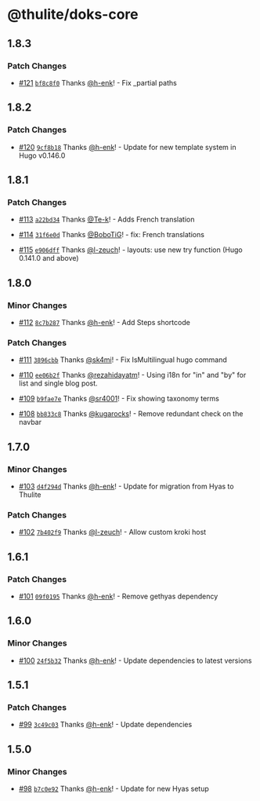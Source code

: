 # @thulite/doks-core

## 1.8.3

### Patch Changes

- [#121](https://github.com/thuliteio/doks-core/pull/121) [`bf8c8f0`](https://github.com/thuliteio/doks-core/commit/bf8c8f0fc6c0006d2410d3b53c9136f0f49a5e11) Thanks [@h-enk](https://github.com/h-enk)! - Fix \_partial paths

## 1.8.2

### Patch Changes

- [#120](https://github.com/thuliteio/doks-core/pull/120) [`9cf8b18`](https://github.com/thuliteio/doks-core/commit/9cf8b1873ba20057003e62778506a3894bf529fc) Thanks [@h-enk](https://github.com/h-enk)! - Update for new template system in Hugo v0.146.0

## 1.8.1

### Patch Changes

- [#113](https://github.com/thuliteio/doks-core/pull/113) [`a22bd34`](https://github.com/thuliteio/doks-core/commit/a22bd34973b9f535e29c49a258a185c9664bffa3) Thanks [@Te-k](https://github.com/Te-k)! - Adds French translation

- [#114](https://github.com/thuliteio/doks-core/pull/114) [`31f6e0d`](https://github.com/thuliteio/doks-core/commit/31f6e0dc61ab96b916ec56dfb0611ae3f5117a24) Thanks [@BoboTiG](https://github.com/BoboTiG)! - fix: French translations

- [#115](https://github.com/thuliteio/doks-core/pull/115) [`e906dff`](https://github.com/thuliteio/doks-core/commit/e906dffb2e960efe116ce64ba3de674815fd88fd) Thanks [@l-zeuch](https://github.com/l-zeuch)! - layouts: use new try function (Hugo 0.141.0 and above)

## 1.8.0

### Minor Changes

- [#112](https://github.com/thuliteio/doks-core/pull/112) [`8c7b287`](https://github.com/thuliteio/doks-core/commit/8c7b287cb96b8c72499bc5e27bb1e5947d06152a) Thanks [@h-enk](https://github.com/h-enk)! - Add Steps shortcode

### Patch Changes

- [#111](https://github.com/thuliteio/doks-core/pull/111) [`3896cbb`](https://github.com/thuliteio/doks-core/commit/3896cbb789647bf69d683069374f304b5a39d1d5) Thanks [@sk4mi](https://github.com/sk4mi)! - Fix IsMultilingual hugo command

- [#110](https://github.com/thuliteio/doks-core/pull/110) [`ee06b2f`](https://github.com/thuliteio/doks-core/commit/ee06b2f5cca363fc345b9f145433a2e64cf4bd39) Thanks [@rezahidayatm](https://github.com/rezahidayatm)! - Using i18n for "in" and "by" for list and single blog post.

- [#109](https://github.com/thuliteio/doks-core/pull/109) [`b9fae7e`](https://github.com/thuliteio/doks-core/commit/b9fae7ef33696bcc4a265e2b690c39fad2d381c7) Thanks [@sr4001](https://github.com/sr4001)! - Fix showing taxonomy terms

- [#108](https://github.com/thuliteio/doks-core/pull/108) [`bb833c8`](https://github.com/thuliteio/doks-core/commit/bb833c880251cf532f42d50024597f73b7d5ab1d) Thanks [@kugarocks](https://github.com/kugarocks)! - Remove redundant check on the navbar

## 1.7.0

### Minor Changes

- [#103](https://github.com/thuliteio/doks-core/pull/103) [`d4f294d`](https://github.com/thuliteio/doks-core/commit/d4f294de86d79a8d78b3024f24d13b761aa52fbf) Thanks [@h-enk](https://github.com/h-enk)! - Update for migration from Hyas to Thulite

### Patch Changes

- [#102](https://github.com/thuliteio/doks-core/pull/102) [`7b402f9`](https://github.com/thuliteio/doks-core/commit/7b402f9db4c83dedbafdb667583a1fe24c3a51a2) Thanks [@l-zeuch](https://github.com/l-zeuch)! - Allow custom kroki host

## 1.6.1

### Patch Changes

- [#101](https://github.com/gethyas/doks-core/pull/101) [`09f0195`](https://github.com/gethyas/doks-core/commit/09f019546652b70830b01bfc51938537301f97fe) Thanks [@h-enk](https://github.com/h-enk)! - Remove gethyas dependency

## 1.6.0

### Minor Changes

- [#100](https://github.com/gethyas/doks-core/pull/100) [`24f5b32`](https://github.com/gethyas/doks-core/commit/24f5b3288b61c66e973a7bee181182d9f5b5d0f2) Thanks [@h-enk](https://github.com/h-enk)! - Update dependencies to latest versions

## 1.5.1

### Patch Changes

- [#99](https://github.com/gethyas/doks-core/pull/99) [`3c49c03`](https://github.com/gethyas/doks-core/commit/3c49c03431a80122c469fca5a424d33880426432) Thanks [@h-enk](https://github.com/h-enk)! - Update dependencies

## 1.5.0

### Minor Changes

- [#98](https://github.com/gethyas/doks-core/pull/98) [`b7c0e92`](https://github.com/gethyas/doks-core/commit/b7c0e9213db02e86dee08617d1e89b6e24a70687) Thanks [@h-enk](https://github.com/h-enk)! - Update for new Hyas setup
